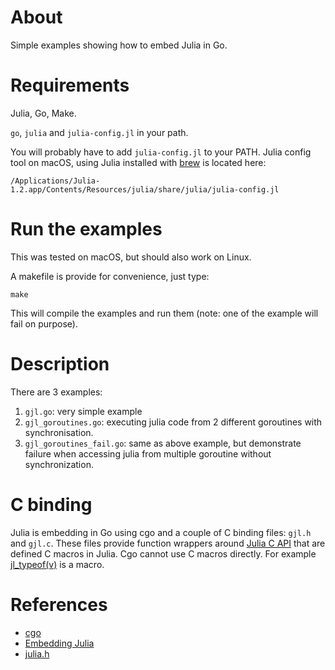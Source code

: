 # About

Simple examples showing how to embed Julia in Go.

# Requirements

Julia, Go, Make.

`go`, `julia` and `julia-config.jl`  in your path.


You will probably have to add `julia-config.jl` to your PATH. Julia config tool on macOS, using Julia installed with [brew](https://brew.sh) is located here:

```
/Applications/Julia-1.2.app/Contents/Resources/julia/share/julia/julia-config.jl
```


# Run the examples

This was tested on macOS, but should also work on Linux.

A makefile is provide for convenience, just type:

```
make
```

This will compile the examples and run them (note: one of the example will fail on purpose).


# Description

There are 3 examples:

1. `gjl.go`: very simple example
1. `gjl_goroutines.go`: executing julia code from 2 different goroutines with synchronisation.
1. `gjl_goroutines_fail.go`: same as above example, but demonstrate failure when accessing julia from multiple goroutine without synchronization.


# C binding

Julia is embedding in Go using cgo and a couple of C binding files: `gjl.h` and `gjl.c`.
These files provide function wrappers around [Julia C API](https://docs.julialang.org/en/v1/manual/embedding/index.html) that are defined C macros in Julia. Cgo cannot use C macros directly. For example [jl_typeof(v)](https://github.com/JuliaLang/julia/blob/d249e71ef2fd59acd557f2f6c9688253f4b5a47d/src/julia.h#L107) is a macro.

# References


* [cgo](https://golang.org/cmd/cgo/)
* [Embedding Julia](https://docs.julialang.org/en/v1/manual/embedding/index.html)
* [julia.h](https://github.com/JuliaLang/julia/blob/master/src/julia.h)

